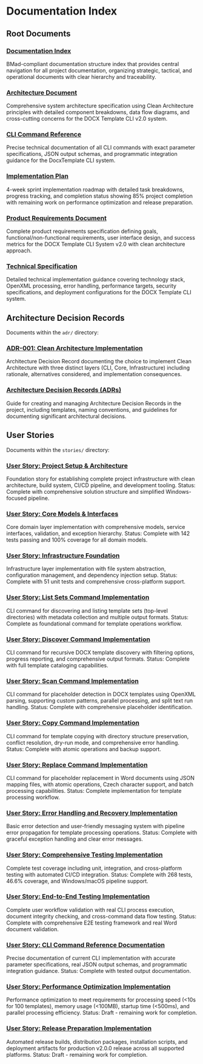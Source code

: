 # Documentation Index

## Root Documents

### [Documentation Index](./README.md)

BMad-compliant documentation structure index that provides central navigation for all project documentation, organizing strategic, tactical, and operational documents with clear hierarchy and traceability.

### [Architecture Document](./architecture.md)

Comprehensive system architecture specification using Clean Architecture principles with detailed component breakdowns, data flow diagrams, and cross-cutting concerns for the DOCX Template CLI v2.0 system.

### [CLI Command Reference](./cli-reference.md)

Precise technical documentation of all CLI commands with exact parameter specifications, JSON output schemas, and programmatic integration guidance for the DocxTemplate CLI system.

### [Implementation Plan](./implementation-plan.md)

4-week sprint implementation roadmap with detailed task breakdowns, progress tracking, and completion status showing 85% project completion with remaining work on performance optimization and release preparation.

### [Product Requirements Document](./prd.md)

Complete product requirements specification defining goals, functional/non-functional requirements, user interface design, and success metrics for the DOCX Template CLI System v2.0 with clean architecture approach.

### [Technical Specification](./technical-specification.md)

Detailed technical implementation guidance covering technology stack, OpenXML processing, error handling, performance targets, security specifications, and deployment configurations for the DOCX Template CLI system.

## Architecture Decision Records

Documents within the `adr/` directory:

### [ADR-001: Clean Architecture Implementation](./adr/001-clean-architecture.md)

Architecture Decision Record documenting the choice to implement Clean Architecture with three distinct layers (CLI, Core, Infrastructure) including rationale, alternatives considered, and implementation consequences.

### [Architecture Decision Records (ADRs)](./adr/README.md)

Guide for creating and managing Architecture Decision Records in the project, including templates, naming conventions, and guidelines for documenting significant architectural decisions.

## User Stories

Documents within the `stories/` directory:

### [User Story: Project Setup & Architecture](./stories/01.001.project-setup-architecture.md)

Foundation story for establishing complete project infrastructure with clean architecture, build system, CI/CD pipeline, and development tooling. Status: Complete with comprehensive solution structure and simplified Windows-focused pipeline.

### [User Story: Core Models & Interfaces](./stories/01.002.core-models-interfaces.md)

Core domain layer implementation with comprehensive models, service interfaces, validation, and exception hierarchy. Status: Complete with 142 tests passing and 100% coverage for all domain models.

### [User Story: Infrastructure Foundation](./stories/01.003.infrastructure-foundation.md)

Infrastructure layer implementation with file system abstraction, configuration management, and dependency injection setup. Status: Complete with 51 unit tests and comprehensive cross-platform support.

### [User Story: List Sets Command Implementation](./stories/02.001.list-sets-command.md)

CLI command for discovering and listing template sets (top-level directories) with metadata collection and multiple output formats. Status: Complete as foundational command for template operations workflow.

### [User Story: Discover Command Implementation](./stories/02.002.discover-command.md)

CLI command for recursive DOCX template discovery with filtering options, progress reporting, and comprehensive output formats. Status: Complete with full template cataloging capabilities.

### [User Story: Scan Command Implementation](./stories/02.003.scan-command.md)

CLI command for placeholder detection in DOCX templates using OpenXML parsing, supporting custom patterns, parallel processing, and split text run handling. Status: Complete with comprehensive placeholder identification.

### [User Story: Copy Command Implementation](./stories/02.004.copy-command.md)

CLI command for template copying with directory structure preservation, conflict resolution, dry-run mode, and comprehensive error handling. Status: Complete with atomic operations and backup support.

### [User Story: Replace Command Implementation](./stories/03.001.replace-command.md)

CLI command for placeholder replacement in Word documents using JSON mapping files, with atomic operations, Czech character support, and batch processing capabilities. Status: Complete implementation for template processing workflow.

### [User Story: Error Handling and Recovery Implementation](./stories/03.003.error-handling-recovery.md)

Basic error detection and user-friendly messaging system with pipeline error propagation for template processing operations. Status: Complete with graceful exception handling and clear error messages.

### [User Story: Comprehensive Testing Implementation](./stories/04.001.comprehensive-testing.md)

Complete test coverage including unit, integration, and cross-platform testing with automated CI/CD integration. Status: Complete with 268 tests, 46.6% coverage, and Windows/macOS pipeline support.

### [User Story: End-to-End Testing Implementation](./stories/04.002.end-to-end-testing.md)

Complete user workflow validation with real CLI process execution, document integrity checking, and cross-command data flow testing. Status: Complete with comprehensive E2E testing framework and real Word document validation.

### [User Story: CLI Command Reference Documentation](./stories/04.003.documentation.md)

Precise documentation of current CLI implementation with accurate parameter specifications, real JSON output schemas, and programmatic integration guidance. Status: Complete with tested output documentation.

### [User Story: Performance Optimization Implementation](./stories/04.004.performance-optimization.md)

Performance optimization to meet requirements for processing speed (<10s for 100 templates), memory usage (<100MB), startup time (<500ms), and parallel processing efficiency. Status: Draft - remaining work for completion.

### [User Story: Release Preparation Implementation](./stories/04.005.release-preparation.md)

Automated release builds, distribution packages, installation scripts, and deployment artifacts for production v2.0.0 release across all supported platforms. Status: Draft - remaining work for completion.